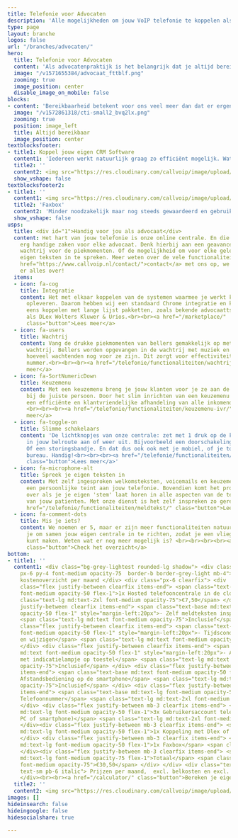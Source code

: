 ```yaml
---
title: Telefonie voor Advocaten
description: 'Alle mogelijkheden om jouw VoIP telefonie te koppelen als advocaat. Van Chrome integratie tot volledige koppeling met jouw CRM.'
type: page
layout: branche
logos: false
url: "/branches/advocaten/"
hero:
  title: Telefonie voor Advocaten
  content: 'Als advocatenpraktijk is het belangrijk dat je altijd bereikbaar bent voor cliënten. Daarnaast is er veel contact met de rechtbank, via de telefoon en via de fax. Echter, als advocaat ben je veel onderweg en daardoor zoek je een passende manier om goed bereikbaar te zijn.<br><br>Met de slimme tools van Callvoip hoef je als Advocaat maar met één ding bezig te zijn; je vak. Onze cloud-oplossing en toegewijd support team doet de rest.<br><br>En met de integratie van jouw CRM software (bijvoorbeeld <a href="https://www.callvoip.nl/marketplace/basenet/" target="_blank">Basenet</a> en <a href="https://www.callvoip.nl/marketplace/urios/" target="_blank">Urios</a>) geef je de client net dat beetje extra. Jouw voordeel: direct alle gegevens van jouw client in beeld.<br><br><a href="/testimonials/" class="button">Bekijk onze testimonials</a>'
  image: "/v1571655384/advocaat_fttblf.png"
  zooming: true
  image_position: center
  disable_image_on_mobile: false
blocks:
- content: 'Bereikbaarheid betekent voor ons veel meer dan dat er ergens een toestel rinkelt als je gebeld wordt. Met onze jarenlange ervaring én uitgekiende online centrale kunnen we elke situatie van een maatoplossing voorzien. We houden rekening met elk scenario: grote drukte, ziekte, storing. Met de Callvoip centrale beheer je de complete telefonie van je kantoor op 1 plek. En waar nodig pas je het zelf aan.<br><br><a href="#1" class="button">Lees meer over bereikbaarheid</a>'
  image: "/v1572861318/cti-small2_bvq2lx.png"
  zooming: true
  position: image_left
  title: Altijd bereikbaar
  image_position: center
textblocksfooter:
- title1: Koppel jouw eigen CRM Software
  content1: 'Iedereen werkt natuurlijk graag zo efficiënt mogelijk. Wat daar echt aan bijdraagt is het koppelen van jouw software/CRM met onze telefonie. Met zo’n koppeling verschijnt op je computer een popup van elk gesprek. Hiermee wordt degene die belt verrijkt met gegevens uit je database. Met 1 klik open je de bijbehorende gegevens in jouw pakket.<br><br>Alle bekende CRM paketten voor de advocatuur ondersteunen we. Denk dan aan BaseNet, DLex Wolter Kluwer en Urios. Heb je een andere CRM pakket, neem dan contact met ons op voor de mogelijkheden.<br><br><a href="/marketplace/" class="button">Lees meer over integratie</a>'
  title2: ''
  content2: <img src="https://res.cloudinary.com/callvoip/image/upload/v1572861318/advocaat-crm.png">
  show_vshape: false
textblocksfooter2:
- title1: ''
  content1: <img src="https://res.cloudinary.com/callvoip/image/upload/v1572861318/0018246_digital-faxing_450_bbtjha.png">
  title2: 'Faxbox'
  content2: 'Minder noodzakelijk maar nog steeds gewaardeerd en gebruikt is de Faxbox. Door gebruik te maken van de fax-oplossing van Callvoip blijft de praktijk inkomend bereikbaar onder het faxnummer. Faxen komen nu niet meer fysiek uit een faxapparaat gerold, maar komen, heel praktisch, binnen als handzaam PDF-bestand via de e-mail. Niet meer onnodig printen, gemakkelijk te archiveren én alles al digitaal. Ook het uit-faxen gaat nu digitaal via de online telefooncentrale. Je logt in, uploadt een PDF en stuurt deze zo digitaal naar een faxnummer.<br><br><a href="https://www.callvoip.nl/telefonie/functionaliteiten/fax/" class="button">Meer informatie</a>'
  show_vshape: false
usps:
  title: <div id="1">Handig voor jou als advocaat</div>
  content: Het hart van jouw telefonie is onze online centrale. En die kan een aantal
    erg handige zaken voor elke advocaat. Denk hierbij aan een geavanceerde
    wachtrij voor de piekmomenten. Of de mogelijkheid om voor elke gelegenheid je
    eigen teksten in te spreken. Meer weten over de vele functionaliteiten? Neem <a
    href="https://www.callvoip.nl/contact/">contact</a> met ons op, we vertellen je
    er alles over!
  items:
  - icon: fa-cog
    title: Integratie
    content: Het met elkaar koppelen van de systemen waarmee je werkt kan veel tijdswinst
      opleveren. Daarom hebben wij een standaard Chrome integratie en kunnen ook nog
      eens koppelen met lange lijst pakketten, zoals bekende advocaattsoftwaresystemen
      als DLex Wolters Kluwer & Urios.<br><br><a href="/marketplace/"
      class="button">Lees meer</a>
  - icon: fa-users
    title: Wachtrij
    content: Vang de drukke piekmomenten van bellers gemakkelijk op met onze geavanceerde
      wachtrij. Bellers worden opgevangen in de wachtrij met muziek en horen steeds
      hoeveel wachtenden nog voor ze zijn. Dit zorgt voor effectiviteit op een druk
      nummer.<br><br><br><a href="/telefonie/functionaliteiten/wachtrij/" class="button">Lees
      meer</a>
  - icon: fa-SortNumericDown
    title: Keuzemenu
    content: Met een keuzemenu breng je jouw klanten voor je ze aan de lijn hebt al
      bij de juiste persoon. Door het slim inrichten van een keuzemenu zorg je voor
      een efficiënte en klantvriendelijke afhandeling van alle inkomende telefoongesprekken.
      <br><br><br><a href="/telefonie/functionaliteiten/keuzemenu-ivr/" class="button">Lees
      meer</a>
  - icon: fa-toggle-on
    title: Slimme schakelaars
    content: 'De lichtknopjes van onze centrale: zet met 1 druk op de knop een afslag
      in jouw belroute aan of weer uit. Bijvoorbeeld een doorschakeling naar je mobiel.
      Of een storingsbandje. En dat dus ook ook met je mobiel, of je toestel op je
      bureau. Handig!<br><br><br><a href="/telefonie/functionaliteiten/omleiding-flow-control/"
      class="button">Lees meer</a>'
  - icon: fa-microphone-alt
    title: Spreek je eigen teksten in
    content: Met zelf ingesproken welkomsteksten, voicemails en keuzemenu's geef je
      een persoonlijke teint aan jouw telefonie. Bovendien komt het professioneel
      over als je je eigen 'stem' laat horen in alle aspecten van de telefoonervaring
      van jouw patienten. Met onze dienst is het zelf inspreken zo geregeld! <br><br><a
      href="/telefonie/functionaliteiten/meldtekst/" class="button">Lees meer</a>
  - icon: fa-comment-dots
    title: Mis je iets?
    content: We noemen er 5, maar er zijn meer functionaliteiten natuurlijk. We bellen
      je om samen jouw eigen centrale in te richten, zodat je een vliegende start
      kunt maken. Weten wat er nog meer mogelijk is? <br><br><br><br><a href="/telefonie/functionaliteiten/"
      class="button">Check het overzicht</a>
bottom:
- title1: ''
  content1: <div class="bg-grey-lightest rounded-lg shadow"> <div class="uppercase
    px-6 py-4 font-medium opacity-75  border-b border-grey-light mb-4"> Indicatie
    kostenoverzicht per maand </div> <div class="px-6 clearfix"> <div
    class="flex justify-between clearfix items-end"> <span class="text-base md:text-lg
    font-medium opacity-50 flex-1">1x Hosted telefooncentrale in de cloud</span> <span
    class="text-lg md:text-2xl font-medium opacity-75">€7,50</span> </div> <div class="flex
    justify-between clearfix items-end"> <span class="text-base md:text font-medium
    opacity-50 flex-1" style="margin-left:20px">- Zelf meldteksten inspreken en plaatsen</span>
    <span class="text-lg md:text font-medium opacity-75">Inclusief</span> </div> <div
    class="flex justify-between clearfix items-end"> <span class="text-base md:text
    font-medium opacity-50 flex-1" style="margin-left:20px">- Tijdscondities toevoegen
    en wijzigen</span> <span class="text-lg md:text font-medium opacity-75">Inclusief</span>
    </div> <div class="flex justify-between clearfix items-end"> <span class="text-base
    md:text font-medium opacity-50 flex-1" style="margin-left:20px">- Aan-/uitschakelaar
    met indicatielampje op toestel</span> <span class="text-lg md:text font-medium
    opacity-75">Inclusief</span> </div> <div class="flex justify-between mb-3 clearfix
    items-end"> <span class="text-base md:text font-medium opacity-50 flex-1" style="margin-left:20px">-
    Afstandsbediening op de smartphone</span> <span class="text-lg md:text font-medium
    opacity-75">Inclusief</span> </div> <div class="flex justify-between mb-3 clearfix
    items-end"> <span class="text-base md:text-lg font-medium opacity-50 flex-1">1x
    Telefoonnummer</span> <span class="text-lg md:text-2xl font-medium opacity-75">€2,-</span>
    </div> <div class="flex justify-between mb-3 clearfix items-end"> <span class="text-base
    md:text-lg font-medium opacity-50 flex-1">3x Gebruikersaccount telefonie (toestel,
    PC of smartphone)</span> <span class="text-lg md:text-2xl font-medium opacity-75">€12,-</span>
    </div><div class="flex justify-between mb-3 clearfix items-end"> <span class="text-base
    md:text-lg font-medium opacity-50 flex-1">1x Koppeling met Dlex of Urios per gebruiker</span> <span class="text-lg md:text-2xl font-medium opacity-75">€5,-</span>
    </div> <div class="flex justify-between mb-3 clearfix items-end"> <span class="text-base
    md:text-lg font-medium opacity-50 flex-1">1x Faxbox</span> <span class="text-lg md:text-2xl font-medium opacity-75">€4,-</span>
    </div><div class="flex justify-between mb-3 clearfix items-end"> <span class="text-base
    md:text-lg font-medium opacity-75 flex-1">Totaal</span> <span class="text-lg md:text-2xl
    font-medium opacity-75">€30,50</span> </div> </div> <div class="text-right px-6
    text-sm pb-6 italic"> Prijzen per maand,  excl. belkosten en excl. BTW </div>
    </div><br><br><a href="/calculator/" class="button">Bereken je eigen kosten</a>
  title2: ''
  content2: <img src="https://res.cloudinary.com/callvoip/image/upload/v1617013618/blf-new2_glvuie.png">
images: []
hideinsearch: false
hideingoogle: false
hidesocialshare: true

---
```

